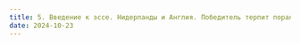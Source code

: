 ```yaml
---
title: 5. Введение к эссе. Нидерланды и Англия. Победитель терпит поражение
date: 2024-10-23
---
```

